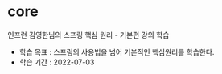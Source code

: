 # core
인프런 김영한님의 스프링 핵심 원리 - 기본편 강의 학습

- 학습 목표 : 스프링의 사용법을 넘어 기본적인 핵심원리를 학습한다.
- 학습 기간 : 2022-07-03